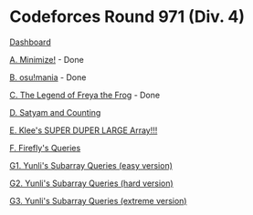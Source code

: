 # Codeforces Round 971 (Div. 4)

[Dashboard](https://codeforces.com/contest/2009)

[A. Minimize!](https://codeforces.com/contest/2009/problem/A) - Done

[B. osu!mania](https://codeforces.com/contest/2009/problem/B) - Done

[C. The Legend of Freya the Frog](https://codeforces.com/contest/2009/problem/C) - Done

[D. Satyam and Counting](https://codeforces.com/contest/2009/problem/D)

[E. Klee's SUPER DUPER LARGE Array!!!](https://codeforces.com/contest/2009/problem/E)

[F. Firefly's Queries](https://codeforces.com/contest/2009/problem/F)

[G1. Yunli's Subarray Queries (easy version)](https://codeforces.com/contest/2009/problem/G1)

[G2. Yunli's Subarray Queries (hard version)](https://codeforces.com/contest/2009/problem/G2)

[G3. Yunli's Subarray Queries (extreme version)](https://codeforces.com/contest/2009/problem/G3)
